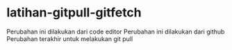 # latihan-gitpull-gitfetch
Perubahan ini dilakukan dari code editor
Perubahan ini dilakukan dari github
Perubahan terakhir untuk melakukan git pull
